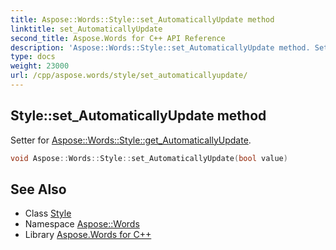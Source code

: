 ```yaml
---
title: Aspose::Words::Style::set_AutomaticallyUpdate method
linktitle: set_AutomaticallyUpdate
second_title: Aspose.Words for C++ API Reference
description: 'Aspose::Words::Style::set_AutomaticallyUpdate method. Setter for Aspose::Words::Style::get_AutomaticallyUpdate in C++.'
type: docs
weight: 23000
url: /cpp/aspose.words/style/set_automaticallyupdate/
---
```

## Style::set_AutomaticallyUpdate method


Setter for [Aspose::Words::Style::get_AutomaticallyUpdate](../get_automaticallyupdate/).

```cpp
void Aspose::Words::Style::set_AutomaticallyUpdate(bool value)
```

## See Also

* Class [Style](../)
* Namespace [Aspose::Words](../../)
* Library [Aspose.Words for C++](../../../)
